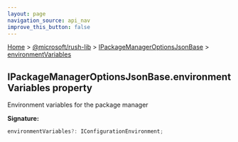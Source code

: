 ```yaml
---
layout: page
navigation_source: api_nav
improve_this_button: false
---
```



[Home](./index.md) &gt; [@microsoft/rush-lib](./rush-lib.md) &gt; [IPackageManagerOptionsJsonBase](./rush-lib.ipackagemanageroptionsjsonbase.md) &gt; [environmentVariables](./rush-lib.ipackagemanageroptionsjsonbase.environmentvariables.md)

## IPackageManagerOptionsJsonBase.environmentVariables property

Environment variables for the package manager

<b>Signature:</b>

```typescript
environmentVariables?: IConfigurationEnvironment;
```
